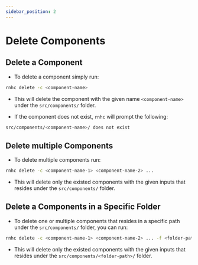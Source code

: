 ```yaml
---
sidebar_position: 2
---
```


# Delete Components

## Delete a Component

- To delete a component simply run:

```sh
rnhc delete -c <component-name>
```

- This will delete the component with the given name `<component-name>` under the `src/components/` folder.

- If the component does not exist, `rnhc` will prompt the following:

```sh
src/components/<component-name>/ does not exist
```

## Delete multiple Components

- To delete multiple components run:

```sh
rnhc delete -c <component-name-1> <component-name-2> ...
```

- This will delete only the existed components with the given inputs that resides under the `src/components/` folder.

## Delete a Components in a Specific Folder

- To delete one or multiple components that resides in a specific path under the `src/components/` folder, you can run:

```sh
rnhc delete -c <component-name-1> <component-name-2> ... -f <folder-path>
```

- This will delete only the existed components with the given inputs that resides under the `src/components/<folder-path>/` folder.
